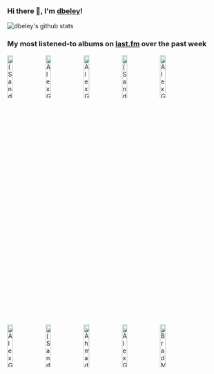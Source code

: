 ### Hi there 👋, I'm [dbeley](https://dbeley.ovh/en)!

![dbeley's github stats](https://github-readme-stats.vercel.app/api?username=dbeley)

### My most listened-to albums on [last.fm](https://www.last.fm/user/d_beley) over the past week

[<img src='https://lastfm.freetls.fastly.net/i/u/300x300/8bbb31da139345622cb44d2bd5d1cccd.jpg' width='16%' height='16%' alt='(Sandy) Alex G - Beach Music'>](https://www.last.fm/music/%2528sandy%2529%2balex%2bg/beach%2bmusic)&nbsp;
[<img src='https://lastfm.freetls.fastly.net/i/u/300x300/03337c9410154aa74af1e6b23bafa085.jpg' width='16%' height='16%' alt='Alex G - RACE'>](https://www.last.fm/music/alex%2bg/race)&nbsp;
[<img src='https://lastfm.freetls.fastly.net/i/u/300x300/0b8520054cfd8af493b44a8bed0a2361.jpg' width='16%' height='16%' alt='Alex G - TRICK'>](https://www.last.fm/music/alex%2bg/trick)&nbsp;
[<img src='https://lastfm.freetls.fastly.net/i/u/300x300/fbfb4cc05bacc31765cb78c0d67eada4.jpg' width='16%' height='16%' alt='(Sandy) Alex G - Rocket'>](https://www.last.fm/music/%2528sandy%2529%2balex%2bg/rocket)&nbsp;
[<img src='https://lastfm.freetls.fastly.net/i/u/300x300/aae5d6e8190f62aeb6482c6f01798996.jpg' width='16%' height='16%' alt='Alex G - God Save the Animals'>](https://www.last.fm/music/alex%2bg/god%2bsave%2bthe%2banimals)&nbsp;
<br>
[<img src='https://lastfm.freetls.fastly.net/i/u/300x300/6b5cbb52f6a496fff407dc736a8a6235.jpg' width='16%' height='16%' alt='Alex G - RULES'>](https://www.last.fm/music/alex%2bg/rules)&nbsp;
[<img src='https://lastfm.freetls.fastly.net/i/u/300x300/23426eab791af909e42ce5a9ba4a0339.jpg' width='16%' height='16%' alt='(Sandy) Alex G - DSU'>](https://www.last.fm/music/%2528sandy%2529%2balex%2bg/dsu)&nbsp;
[<img src='https://lastfm.freetls.fastly.net/i/u/300x300/f1f0ad12ae4c8556e149a34718f4653d.jpg' width='16%' height='16%' alt='Ahmad Jamal - Tranquility'>](https://www.last.fm/music/ahmad%2bjamal/tranquility)&nbsp;
[<img src='https://lastfm.freetls.fastly.net/i/u/300x300/0fb06d94de31102e30dc28b6c23246b5.jpg' width='16%' height='16%' alt='Alex G - House of Sugar'>](https://www.last.fm/music/alex%2bg/house%2bof%2bsugar)&nbsp;
[<img src='https://lastfm.freetls.fastly.net/i/u/300x300/b7a86fff37d74bcacb8bba15e03ed121.jpg' width='16%' height='16%' alt='Brad Mehldau Trio - Live at Stockholm Concerthouse'>](https://www.last.fm/music/brad%2bmehldau%2btrio/live%2bat%2bstockholm%2bconcerthouse)&nbsp;
<br>
